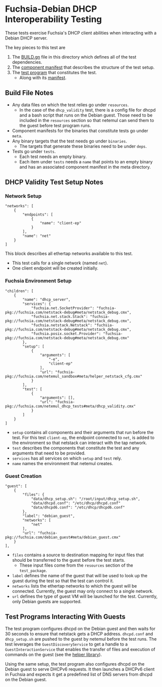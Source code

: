 # Fuchsia-Debian DHCP Interoperability Testing

These tests exercise Fuchsia's DHCP client abilities when interacting with a
Debian DHCP server.

The key pieces to this test are

1.  The [BUILD.gn](BUILD.gn) file in this directory which defines all of the
    test dependencies.
1.  The [component manifest](meta/dhcp_validity_test.cmx) that describes the
    structure of the test setup.
1.  The [test program](dhcp_validity/src/main.rs) that constitutes the test.
    *   Along with its [manifest](meta/dhcp_validity.cmx).

## Build File Notes

*   Any data files on which the test relies go under `resources`.
    *   In the case of the `dhcp_validity` test, there is a config file for
        dhcpd and a bash script that runs on the Debian guest. Those need to be
        included in the `resources` section so that netemul can send them to the
        guest before test program runs.
*   Component manifests for the binaries that constitute tests go under `meta`.
*   Any binary targets that the test needs go under `binaries`.
    *   The targets that generate these binaries need to be under `deps`.
*   Tests go under `tests`.
    *   Each test needs an empty binary.
    *   Each item under `tests` needs a `name` that points to an empty binary
        and has an associated component manifest in the meta directory.

## DHCP Validity Test Setup Notes

### Network Setup

```
"networks": [
    {
        "endpoints": [
            {
                "name": "client-ep"
            }
        ],
        "name": "net"
    }
]
```

This block describes all ethertap networks available to this test.

*   This test calls for a single network (named `net`).
*   One client endpoint will be created initially.

### Fuchsia Environment Setup

```
"children": [
    {
        "name": "dhcp_server",
        "services": {
            "fuchsia.net.SocketProvider": "fuchsia-pkg://fuchsia.com/netstack-debug#meta/netstack_debug.cmx",
            "fuchsia.net.stack.Stack": "fuchsia-pkg://fuchsia.com/netstack-debug#meta/netstack_debug.cmx",
            "fuchsia.netstack.Netstack": "fuchsia-pkg://fuchsia.com/netstack-debug#meta/netstack_debug.cmx",
            "fuchsia.posix.socket.Provider": "fuchsia-pkg://fuchsia.com/netstack-debug#meta/netstack_debug.cmx"
        },
        "setup": [
            {
                "arguments": [
                    "-e",
                    "client-ep"
                ],
                "url": "fuchsia-pkg://fuchsia.com/netemul_sandbox#meta/helper_netstack_cfg.cmx"
            }
        ],
        "test": [
            {
                "arguments": [],
                "url": "fuchsia-pkg://fuchsia.com/netemul_dhcp_tests#meta/dhcp_validity.cmx"
            }
        ]
    }
]
```

*   `setup` contains all components and their arguments that run before the
    test. For this test `client-ep`, the endpoint connected to `net`, is added
    to the environment so that netstack can interact with the tap network.
*   `test` describes the components that constitute the test and any arguments
    that need to be provided.
*   `services` has all services on which `setup` and `test` rely.
*   `name` names the environment that netemul creates.

### Guest Creation

```
"guest": [
    {
        "files": {
            "data/dhcp_setup.sh": "/root/input/dhcp_setup.sh",
            "data/dhcpd.conf": "/etc/dhcp/dhcpd.conf"
            "data/dhcpd6.conf": "/etc/dhcp/dhcpd6.conf"
        },
        "label": "debian_guest",
        "networks": [
            "net"
        ],
        "url": "fuchsia-pkg://fuchsia.com/debian_guest#meta/debian_guest.cmx"
    }
],
```

*   `files` contains a source to destination mapping for input files that should
    be transferred to the guest before the test starts.
    *   These input files come from the `resources` section of the
        `test_package`.
*   `label` defines the name of the guest that will be used to look up the guest
    during the test so that the test can control it.
*   `networks` lists the ethertap networks to which the guest will be connected.
    Currently, the guest may only connect to a single network.
*   `url` defines the type of guest VM will be launched for the test. Currently,
    only Debian guests are supported.

## Test Programs Interacting With Guests

The test program configures dhcpd on the Debian guest and then waits for 30
seconds to ensure that netstack gets a DHCP address. `dhcpd.conf` and
`dhcp_setup.sh` are pushed to the guest by netemul before the test runs. The
test leverages the `GuestDiscoveryService` to get a handle to a
`GuestInteractionService` that enables the transfer of files and execution of
commands on the guest (see the [helper library](dhcp_validity/src/lib.rs)).

Using the same setup, the test program also configures dhcpd on the Debian guest
to serve DHCPv6 requests. It then launches a DHCPv6 client in Fuchsia and
expects it get a predefined list of DNS servers from dhcpd on the Debian guest.
